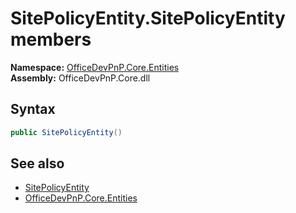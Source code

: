 # SitePolicyEntity.SitePolicyEntity members 
  

**Namespace:** [OfficeDevPnP.Core.Entities](OfficeDevPnP.Core.Entities.md)  
**Assembly:** OfficeDevPnP.Core.dll  
## Syntax
```C#
public SitePolicyEntity()
```
## See also
- [SitePolicyEntity](OfficeDevPnP.Core.Entities.SitePolicyEntity.md)
- [OfficeDevPnP.Core.Entities](OfficeDevPnP.Core.Entities.md)
